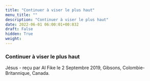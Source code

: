 ```yaml
---
title: "Continuer à viser le plus haut"
menu_title: ""
description: "Continuer à viser le plus haut"
date: 2022-06-01 06:00:01+00:832
draft: False
hidden: True
weight:
---
```

### Continuer à viser le plus haut

Jésus - reçu par Al Fike le 2 Septembre 2019, Gibsons, Colombie-Britannique, Canada.



